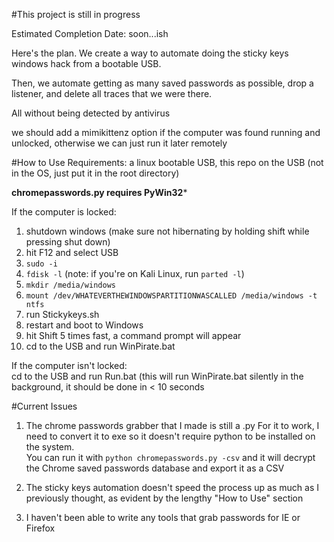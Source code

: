 #This project is still in progress

Estimated Completion Date: soon...ish

Here's the plan. We create a way to automate doing the sticky keys windows hack from a bootable USB.

Then, we automate getting as many saved passwords as possible, drop a listener, and delete all traces that we were there.

All without being detected by antivirus

we should add a mimikittenz option if the computer was found running and unlocked, otherwise we can just run it later remotely


#How to Use
Requirements: a linux bootable USB, this repo on the USB (not in the OS, just put it in the root directory)

**chromepasswords.py requires PyWin32***

If the computer is locked:   
1) shutdown windows  (make sure not hibernating by holding shift while pressing shut down)  
2) hit F12 and select USB  
3) ```sudo -i```   
4) ```fdisk -l```  (note: if you're on Kali Linux, run ```parted -l```)  
5) ```mkdir /media/windows```  
6) ```mount /dev/WHATEVERTHEWINDOWSPARTITIONWASCALLED /media/windows -t ntfs```  
7) run Stickykeys.sh  
8) restart and boot to Windows  
9) hit Shift 5 times fast, a command prompt will appear  
10) cd to the USB and run WinPirate.bat  

If the computer isn't locked:  
cd to the USB and run Run.bat (this will run WinPirate.bat silently in the background, it should be done in < 10 seconds  

#Current Issues
1) The chrome passwords grabber that I made is still a .py    For it to work, I need to convert it to exe so it doesn't require python to be installed on the system.  
You can run it with ```python chromepasswords.py -csv``` and it will decrypt the Chrome saved passwords database and export it as a CSV

2) The sticky keys automation doesn't speed the process up as much as I previously thought, as evident by the lengthy "How to Use" section

3) I haven't been able to write any tools that grab passwords for IE or Firefox